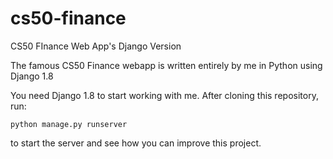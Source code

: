 # cs50-finance
CS50 FInance Web App's Django Version

The famous CS50 Finance webapp is written entirely by me in Python using Django 1.8

You need Django 1.8 to start working with me.
After cloning this repository, run:

    python manage.py runserver
    
to start the server and see how you can improve this project.

